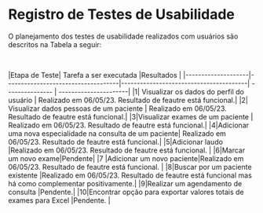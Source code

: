 # Registro de Testes de Usabilidade

O planejamento dos testes de usabilidade realizados com usuários são descritos na Tabela a seguir:

<br>

|Etapa de Teste| Tarefa a ser executada |Resultados |
|--------------------|------------------------------------|----------------------------------------| --------------- | ----------------------|
|1| Visualizar os dados do perfil do usuário | Realizado em 06/05/23. Resultado de feautre está funcional.|
|2| Visualizar dados pessoas de um paciente |  Realizado em 06/05/23. Resultado de feautre está funcional.|
|3|Visualizar exames de um paciente | Realizado em 06/05/23. Resultado de feautre está funcional.|
|4|Adicionar uma nova especialidade na consulta de um paciente| Realizado em 06/05/23. Resultado de feautre está funcional.|
|5|Adicionar laudo |Realizado em 06/05/23. Resultado de feautre está funcional. |
|6|Marcar um novo exame|Pendente|
|7 |Adicionar um novo paciente|Realizado em 06/05/23. Resultado de feautre está funcional. |
|8|Buscar por um paciente existente |Realizado em 06/05/23. Resultado de feautre está funcional mas há como complementar positivamente.|
|9|Realizar um agendamento de consulta |Pendente.|
|10|Encontrar opção para exportar valores totais de exames para Excel |Pendente. |
